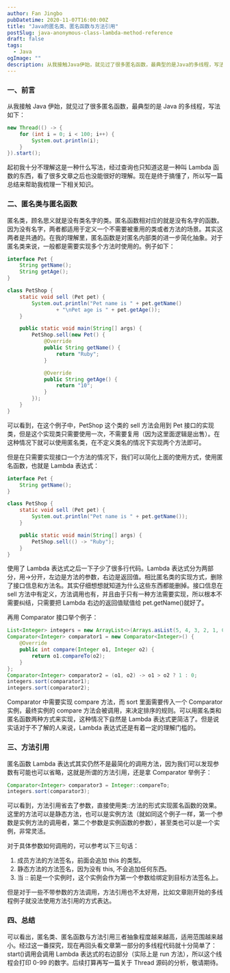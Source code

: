 ```yaml
---
author: Fan Jingbo
pubDatetime: 2020-11-07T16:00:00Z
title: "Java的匿名类、匿名函数与方法引用"
postSlug: java-anonymous-class-lambda-method-reference
draft: false
tags:
  - Java
ogImage: ""
description: 从我接触Java伊始，就见过了很多匿名函数，最典型的是Java的多线程，写法如下：
---
```


### 一、前言

从我接触 Java 伊始，就见过了很多匿名函数，最典型的是 Java 的多线程，写法如下：

```java
new Thread(() -> {
    for (int i = 0; i < 100; i++) {
        System.out.println(i);
    }
}).start();
```

起初我十分不理解这是一种什么写法，经过查询也只知道这是一种叫 Lambda 函数的东西，看了很多文章之后也没能很好的理解。现在是终于搞懂了，所以写一篇总结来帮助我梳理一下相关知识。

### 二、匿名类与匿名函数

匿名类，顾名思义就是没有类名字的类。匿名函数相对应的就是没有名字的函数。因为没有名字，两者都适用于定义一个不需要被重用的类或者方法的场景。其实这两者是共通的。在我的理解里，匿名函数是对匿名内部类的进一步简化抽象。对于匿名类来说，一般都是需要实现多个方法时使用的。例子如下：

```java
interface Pet {
    String getName();
    String getAge();
}

class PetShop {
    static void sell (Pet pet) {
        System.out.println("Pet name is " + pet.getName()
                + "\nPet age is " + pet.getAge());
    }

    public static void main(String[] args) {
        PetShop.sell(new Pet() {
            @Override
            public String getName() {
                return "Ruby";
            }

            @Override
            public String getAge() {
                return "10";
            }
        });
    }
}
```

可以看到，在这个例子中，PetShop 这个类的 sell 方法会用到 Pet 接口的实现类，但是这个实现类只需要使用一次，不需要复用（因为这里面逻辑是出售）。在这种情况下就可以使用匿名类，在不定义类名的情况下实现两个方法即可。

但是在只需要实现接口一个方法的情况下，我们可以简化上面的使用方式，使用匿名函数，也就是 Lambda 表达式：

```java
interface Pet {
    String getName();
}

class PetShop {
    static void sell (Pet pet) {
        System.out.println("Pet name is " + pet.getName());
    }

    public static void main(String[] args) {
        PetShop.sell(() -> "Ruby");
    }
}
```

使用了 Lambda 表达式之后一下子少了很多行代码。Lambda 表达式分为两部分，用->分开，左边是方法的参数，右边是返回值。相比匿名类的实现方式，删除了接口信息和方法名。其实仔细想想就知道为什么这些东西都能删掉。接口信息在 sell 方法中有定义，方法调用也有，并且由于只有一种方法需要实现，所以根本不需要纠结，只需要把 Lambda 右边的返回值赋值给 pet.getName()就好了。

再用 Comparator 接口举个例子：

```java
List<Integer> integers = new ArrayList<>(Arrays.asList(5, 4, 3, 2, 1, 0));
Comparator<Integer> comparator1 = new Comparator<Integer>() {
    @Override
    public int compare(Integer o1, Integer o2) {
        return o1.compareTo(o2);
    }
};
Comparator<Integer> comparator2 = (o1, o2) -> o1 > o2 ? 1 : 0;
integers.sort(comparator1);
integers.sort(comparator2);
```

Comparator 中需要实现 compare 方法，而 sort 里面需要传入一个 Comparator 实例，最终实例的 compare 方法会被调用，来决定排序的规则。可以用匿名类和匿名函数两种方式来实现，这种情况下自然是 Lambda 表达式更简洁了。但是说实话对于不了解的人来说，Lambda 表达式还是有着一定的理解门槛的。

### 三、方法引用

匿名函数 Lambda 表达式其实仍然不是最简化的调用方法，因为我们可以发现参数有可能也可以省略，这就是所谓的方法引用，还是拿 Comparator 举例子：

```java
Comparator<Integer> comparator3 = Integer::compareTo;
integers.sort(comparator3);
```

可以看到，方法引用省去了参数，直接使用类::方法的形式实现匿名函数的效果。这里的方法可以是静态方法，也可以是实例方法（就如同这个例子一样，第一个参数是实例方法的调用者，第二个参数是实例函数的参数），甚至类也可以是一个实例，非常灵活。

对于具体参数如何调用的，可以参考以下三句话：

1. 成员方法的方法签名，前面会追加 this 的类型。
2. 静态方法的方法签名，因为没有 this, 不会追加任何东西。
3. 当 :: 前是一个实例时，这个实例会作为第一个参数给绑定到目标方法签名上。

但是对于一些不带参数的方法调用，方法引用也不太好用，比如文章刚开始的多线程例子就没法使用方法引用的方式表达。

### 四、总结

可以看出，匿名类、匿名函数与方法引用三者抽象程度越来越高，适用范围越来越小。经过这一番探究，现在再回头看文章第一部分的多线程代码就十分简单了：start()调用会调用 Lambda 表达式的右边部分（实际上是 run 方法），所以这个线程会打印 0-99 的数字。后续打算再写一篇关于 Thread 源码的分析，敬请期待。
